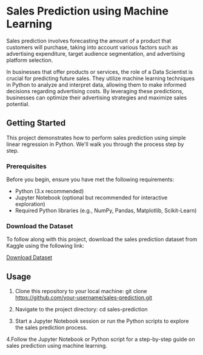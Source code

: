 # Sales Prediction using Machine Learning

Sales prediction involves forecasting the amount of a product that customers will purchase, taking into account various factors such as advertising expenditure, target audience segmentation, and advertising platform selection.

In businesses that offer products or services, the role of a Data Scientist is crucial for predicting future sales. They utilize machine learning techniques in Python to analyze and interpret data, allowing them to make informed decisions regarding advertising costs. By leveraging these predictions, businesses can optimize their advertising strategies and maximize sales potential.

## Getting Started

This project demonstrates how to perform sales prediction using simple linear regression in Python. We'll walk you through the process step by step.

### Prerequisites

Before you begin, ensure you have met the following requirements:

- Python (3.x recommended)
- Jupyter Notebook (optional but recommended for interactive exploration)
- Required Python libraries (e.g., NumPy, Pandas, Matplotlib, Scikit-Learn)

### Download the Dataset

To follow along with this project, download the sales prediction dataset from Kaggle using the following link:

[Download Dataset](https://www.kaggle.com/code/ashydv/sales-prediction-simple-linear-regression/input)

## Usage

1. Clone this repository to your local machine:
   git clone https://github.com/your-username/sales-prediction.git

2. Navigate to the project directory:
   cd sales-prediction

3. Start a Jupyter Notebook session or run the Python scripts to explore the sales prediction process.
   
4.Follow the Jupyter Notebook or Python script for a step-by-step guide on sales prediction using machine learning.
